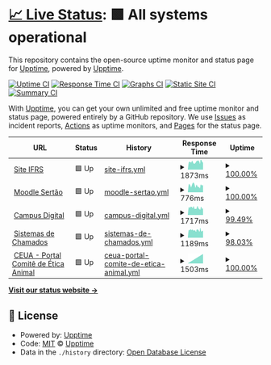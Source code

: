 # [📈 Live Status](https://upptime.github.io/upptime): <!--live status--> **🟩 All systems operational**

This repository contains the open-source uptime monitor and status page for [Upptime](https://upptime.js.org), powered by [Upptime](https://github.com/upptime/upptime).

[![Uptime CI](https://github.com/koj-co/upptime/workflows/Uptime%20CI/badge.svg)](https://github.com/koj-co/upptime/actions?query=workflow%3A%22Uptime+CI%22)
[![Response Time CI](https://github.com/koj-co/upptime/workflows/Response%20Time%20CI/badge.svg)](https://github.com/koj-co/upptime/actions?query=workflow%3A%22Response+Time+CI%22)
[![Graphs CI](https://github.com/koj-co/upptime/workflows/Graphs%20CI/badge.svg)](https://github.com/koj-co/upptime/actions?query=workflow%3A%22Graphs+CI%22)
[![Static Site CI](https://github.com/koj-co/upptime/workflows/Static%20Site%20CI/badge.svg)](https://github.com/koj-co/upptime/actions?query=workflow%3A%22Static+Site+CI%22)
[![Summary CI](https://github.com/koj-co/upptime/workflows/Summary%20CI/badge.svg)](https://github.com/koj-co/upptime/actions?query=workflow%3A%22Summary+CI%22)

With [Upptime](https://upptime.js.org), you can get your own unlimited and free uptime monitor and status page, powered entirely by a GitHub repository. We use [Issues](https://github.com/upptime/upptime/issues) as incident reports, [Actions](https://github.com/upptime/upptime/actions) as uptime monitors, and [Pages](https://upptime.github.io/upptime) for the status page.

<!--start: status pages-->
<!-- This summary is generated by Upptime (https://github.com/upptime/upptime) -->
<!-- Do not edit this manually, your changes will be overwritten -->
<!-- prettier-ignore -->
| URL | Status | History | Response Time | Uptime |
| --- | ------ | ------- | ------------- | ------ |
| <img alt="" src="https://favicons.githubusercontent.com/ifrs.edu.br" height="13"> [Site IFRS](https://ifrs.edu.br/sertao) | 🟩 Up | [site-ifrs.yml](https://github.com/ifrs-sertao/status/commits/master/history/site-ifrs.yml) | <details><summary><img alt="Response time graph" src="./graphs/site-ifrs/response-time-week.png" height="20"> 1873ms</summary><br><a href="https://ifrs-sertao.github.io/status/history/site-ifrs"><img alt="Response time 1901" src="https://img.shields.io/endpoint?url=https%3A%2F%2Fraw.githubusercontent.com%2Fifrs-sertao%2Fstatus%2Fmaster%2Fapi%2Fsite-ifrs%2Fresponse-time.json"></a><br><a href="https://ifrs-sertao.github.io/status/history/site-ifrs"><img alt="24-hour response time 1934" src="https://img.shields.io/endpoint?url=https%3A%2F%2Fraw.githubusercontent.com%2Fifrs-sertao%2Fstatus%2Fmaster%2Fapi%2Fsite-ifrs%2Fresponse-time-day.json"></a><br><a href="https://ifrs-sertao.github.io/status/history/site-ifrs"><img alt="7-day response time 1873" src="https://img.shields.io/endpoint?url=https%3A%2F%2Fraw.githubusercontent.com%2Fifrs-sertao%2Fstatus%2Fmaster%2Fapi%2Fsite-ifrs%2Fresponse-time-week.json"></a><br><a href="https://ifrs-sertao.github.io/status/history/site-ifrs"><img alt="30-day response time 1901" src="https://img.shields.io/endpoint?url=https%3A%2F%2Fraw.githubusercontent.com%2Fifrs-sertao%2Fstatus%2Fmaster%2Fapi%2Fsite-ifrs%2Fresponse-time-month.json"></a><br><a href="https://ifrs-sertao.github.io/status/history/site-ifrs"><img alt="1-year response time 1901" src="https://img.shields.io/endpoint?url=https%3A%2F%2Fraw.githubusercontent.com%2Fifrs-sertao%2Fstatus%2Fmaster%2Fapi%2Fsite-ifrs%2Fresponse-time-year.json"></a></details> | <details><summary><a href="https://ifrs-sertao.github.io/status/history/site-ifrs">100.00%</a></summary><a href="https://ifrs-sertao.github.io/status/history/site-ifrs"><img alt="All-time uptime 99.73%" src="https://img.shields.io/endpoint?url=https%3A%2F%2Fraw.githubusercontent.com%2Fifrs-sertao%2Fstatus%2Fmaster%2Fapi%2Fsite-ifrs%2Fuptime.json"></a><br><a href="https://ifrs-sertao.github.io/status/history/site-ifrs"><img alt="24-hour uptime 100.00%" src="https://img.shields.io/endpoint?url=https%3A%2F%2Fraw.githubusercontent.com%2Fifrs-sertao%2Fstatus%2Fmaster%2Fapi%2Fsite-ifrs%2Fuptime-day.json"></a><br><a href="https://ifrs-sertao.github.io/status/history/site-ifrs"><img alt="7-day uptime 100.00%" src="https://img.shields.io/endpoint?url=https%3A%2F%2Fraw.githubusercontent.com%2Fifrs-sertao%2Fstatus%2Fmaster%2Fapi%2Fsite-ifrs%2Fuptime-week.json"></a><br><a href="https://ifrs-sertao.github.io/status/history/site-ifrs"><img alt="30-day uptime 99.73%" src="https://img.shields.io/endpoint?url=https%3A%2F%2Fraw.githubusercontent.com%2Fifrs-sertao%2Fstatus%2Fmaster%2Fapi%2Fsite-ifrs%2Fuptime-month.json"></a><br><a href="https://ifrs-sertao.github.io/status/history/site-ifrs"><img alt="1-year uptime 99.73%" src="https://img.shields.io/endpoint?url=https%3A%2F%2Fraw.githubusercontent.com%2Fifrs-sertao%2Fstatus%2Fmaster%2Fapi%2Fsite-ifrs%2Fuptime-year.json"></a></details>
| <img alt="" src="https://favicons.githubusercontent.com/moodle.sertao.ifrs.edu.br" height="13"> [Moodle Sertão](https://moodle.sertao.ifrs.edu.br) | 🟩 Up | [moodle-sertao.yml](https://github.com/ifrs-sertao/status/commits/master/history/moodle-sertao.yml) | <details><summary><img alt="Response time graph" src="./graphs/moodle-sertao/response-time-week.png" height="20"> 776ms</summary><br><a href="https://ifrs-sertao.github.io/status/history/moodle-sertao"><img alt="Response time 764" src="https://img.shields.io/endpoint?url=https%3A%2F%2Fraw.githubusercontent.com%2Fifrs-sertao%2Fstatus%2Fmaster%2Fapi%2Fmoodle-sertao%2Fresponse-time.json"></a><br><a href="https://ifrs-sertao.github.io/status/history/moodle-sertao"><img alt="24-hour response time 607" src="https://img.shields.io/endpoint?url=https%3A%2F%2Fraw.githubusercontent.com%2Fifrs-sertao%2Fstatus%2Fmaster%2Fapi%2Fmoodle-sertao%2Fresponse-time-day.json"></a><br><a href="https://ifrs-sertao.github.io/status/history/moodle-sertao"><img alt="7-day response time 776" src="https://img.shields.io/endpoint?url=https%3A%2F%2Fraw.githubusercontent.com%2Fifrs-sertao%2Fstatus%2Fmaster%2Fapi%2Fmoodle-sertao%2Fresponse-time-week.json"></a><br><a href="https://ifrs-sertao.github.io/status/history/moodle-sertao"><img alt="30-day response time 764" src="https://img.shields.io/endpoint?url=https%3A%2F%2Fraw.githubusercontent.com%2Fifrs-sertao%2Fstatus%2Fmaster%2Fapi%2Fmoodle-sertao%2Fresponse-time-month.json"></a><br><a href="https://ifrs-sertao.github.io/status/history/moodle-sertao"><img alt="1-year response time 764" src="https://img.shields.io/endpoint?url=https%3A%2F%2Fraw.githubusercontent.com%2Fifrs-sertao%2Fstatus%2Fmaster%2Fapi%2Fmoodle-sertao%2Fresponse-time-year.json"></a></details> | <details><summary><a href="https://ifrs-sertao.github.io/status/history/moodle-sertao">100.00%</a></summary><a href="https://ifrs-sertao.github.io/status/history/moodle-sertao"><img alt="All-time uptime 77.85%" src="https://img.shields.io/endpoint?url=https%3A%2F%2Fraw.githubusercontent.com%2Fifrs-sertao%2Fstatus%2Fmaster%2Fapi%2Fmoodle-sertao%2Fuptime.json"></a><br><a href="https://ifrs-sertao.github.io/status/history/moodle-sertao"><img alt="24-hour uptime 100.00%" src="https://img.shields.io/endpoint?url=https%3A%2F%2Fraw.githubusercontent.com%2Fifrs-sertao%2Fstatus%2Fmaster%2Fapi%2Fmoodle-sertao%2Fuptime-day.json"></a><br><a href="https://ifrs-sertao.github.io/status/history/moodle-sertao"><img alt="7-day uptime 100.00%" src="https://img.shields.io/endpoint?url=https%3A%2F%2Fraw.githubusercontent.com%2Fifrs-sertao%2Fstatus%2Fmaster%2Fapi%2Fmoodle-sertao%2Fuptime-week.json"></a><br><a href="https://ifrs-sertao.github.io/status/history/moodle-sertao"><img alt="30-day uptime 77.85%" src="https://img.shields.io/endpoint?url=https%3A%2F%2Fraw.githubusercontent.com%2Fifrs-sertao%2Fstatus%2Fmaster%2Fapi%2Fmoodle-sertao%2Fuptime-month.json"></a><br><a href="https://ifrs-sertao.github.io/status/history/moodle-sertao"><img alt="1-year uptime 77.85%" src="https://img.shields.io/endpoint?url=https%3A%2F%2Fraw.githubusercontent.com%2Fifrs-sertao%2Fstatus%2Fmaster%2Fapi%2Fmoodle-sertao%2Fuptime-year.json"></a></details>
| <img alt="" src="https://favicons.githubusercontent.com/campusdigital.sertao.ifrs.edu.br" height="13"> [Campus Digital](https://campusdigital.sertao.ifrs.edu.br) | 🟩 Up | [campus-digital.yml](https://github.com/ifrs-sertao/status/commits/master/history/campus-digital.yml) | <details><summary><img alt="Response time graph" src="./graphs/campus-digital/response-time-week.png" height="20"> 1717ms</summary><br><a href="https://ifrs-sertao.github.io/status/history/campus-digital"><img alt="Response time 1730" src="https://img.shields.io/endpoint?url=https%3A%2F%2Fraw.githubusercontent.com%2Fifrs-sertao%2Fstatus%2Fmaster%2Fapi%2Fcampus-digital%2Fresponse-time.json"></a><br><a href="https://ifrs-sertao.github.io/status/history/campus-digital"><img alt="24-hour response time 1624" src="https://img.shields.io/endpoint?url=https%3A%2F%2Fraw.githubusercontent.com%2Fifrs-sertao%2Fstatus%2Fmaster%2Fapi%2Fcampus-digital%2Fresponse-time-day.json"></a><br><a href="https://ifrs-sertao.github.io/status/history/campus-digital"><img alt="7-day response time 1717" src="https://img.shields.io/endpoint?url=https%3A%2F%2Fraw.githubusercontent.com%2Fifrs-sertao%2Fstatus%2Fmaster%2Fapi%2Fcampus-digital%2Fresponse-time-week.json"></a><br><a href="https://ifrs-sertao.github.io/status/history/campus-digital"><img alt="30-day response time 1730" src="https://img.shields.io/endpoint?url=https%3A%2F%2Fraw.githubusercontent.com%2Fifrs-sertao%2Fstatus%2Fmaster%2Fapi%2Fcampus-digital%2Fresponse-time-month.json"></a><br><a href="https://ifrs-sertao.github.io/status/history/campus-digital"><img alt="1-year response time 1730" src="https://img.shields.io/endpoint?url=https%3A%2F%2Fraw.githubusercontent.com%2Fifrs-sertao%2Fstatus%2Fmaster%2Fapi%2Fcampus-digital%2Fresponse-time-year.json"></a></details> | <details><summary><a href="https://ifrs-sertao.github.io/status/history/campus-digital">99.49%</a></summary><a href="https://ifrs-sertao.github.io/status/history/campus-digital"><img alt="All-time uptime 98.63%" src="https://img.shields.io/endpoint?url=https%3A%2F%2Fraw.githubusercontent.com%2Fifrs-sertao%2Fstatus%2Fmaster%2Fapi%2Fcampus-digital%2Fuptime.json"></a><br><a href="https://ifrs-sertao.github.io/status/history/campus-digital"><img alt="24-hour uptime 100.00%" src="https://img.shields.io/endpoint?url=https%3A%2F%2Fraw.githubusercontent.com%2Fifrs-sertao%2Fstatus%2Fmaster%2Fapi%2Fcampus-digital%2Fuptime-day.json"></a><br><a href="https://ifrs-sertao.github.io/status/history/campus-digital"><img alt="7-day uptime 99.49%" src="https://img.shields.io/endpoint?url=https%3A%2F%2Fraw.githubusercontent.com%2Fifrs-sertao%2Fstatus%2Fmaster%2Fapi%2Fcampus-digital%2Fuptime-week.json"></a><br><a href="https://ifrs-sertao.github.io/status/history/campus-digital"><img alt="30-day uptime 98.63%" src="https://img.shields.io/endpoint?url=https%3A%2F%2Fraw.githubusercontent.com%2Fifrs-sertao%2Fstatus%2Fmaster%2Fapi%2Fcampus-digital%2Fuptime-month.json"></a><br><a href="https://ifrs-sertao.github.io/status/history/campus-digital"><img alt="1-year uptime 98.63%" src="https://img.shields.io/endpoint?url=https%3A%2F%2Fraw.githubusercontent.com%2Fifrs-sertao%2Fstatus%2Fmaster%2Fapi%2Fcampus-digital%2Fuptime-year.json"></a></details>
| <img alt="" src="https://favicons.githubusercontent.com/suporte.sertao.ifrs.edu.br" height="13"> [Sistemas de Chamados](https://suporte.sertao.ifrs.edu.br) | 🟩 Up | [sistemas-de-chamados.yml](https://github.com/ifrs-sertao/status/commits/master/history/sistemas-de-chamados.yml) | <details><summary><img alt="Response time graph" src="./graphs/sistemas-de-chamados/response-time-week.png" height="20"> 1189ms</summary><br><a href="https://ifrs-sertao.github.io/status/history/sistemas-de-chamados"><img alt="Response time 1225" src="https://img.shields.io/endpoint?url=https%3A%2F%2Fraw.githubusercontent.com%2Fifrs-sertao%2Fstatus%2Fmaster%2Fapi%2Fsistemas-de-chamados%2Fresponse-time.json"></a><br><a href="https://ifrs-sertao.github.io/status/history/sistemas-de-chamados"><img alt="24-hour response time 1176" src="https://img.shields.io/endpoint?url=https%3A%2F%2Fraw.githubusercontent.com%2Fifrs-sertao%2Fstatus%2Fmaster%2Fapi%2Fsistemas-de-chamados%2Fresponse-time-day.json"></a><br><a href="https://ifrs-sertao.github.io/status/history/sistemas-de-chamados"><img alt="7-day response time 1189" src="https://img.shields.io/endpoint?url=https%3A%2F%2Fraw.githubusercontent.com%2Fifrs-sertao%2Fstatus%2Fmaster%2Fapi%2Fsistemas-de-chamados%2Fresponse-time-week.json"></a><br><a href="https://ifrs-sertao.github.io/status/history/sistemas-de-chamados"><img alt="30-day response time 1225" src="https://img.shields.io/endpoint?url=https%3A%2F%2Fraw.githubusercontent.com%2Fifrs-sertao%2Fstatus%2Fmaster%2Fapi%2Fsistemas-de-chamados%2Fresponse-time-month.json"></a><br><a href="https://ifrs-sertao.github.io/status/history/sistemas-de-chamados"><img alt="1-year response time 1225" src="https://img.shields.io/endpoint?url=https%3A%2F%2Fraw.githubusercontent.com%2Fifrs-sertao%2Fstatus%2Fmaster%2Fapi%2Fsistemas-de-chamados%2Fresponse-time-year.json"></a></details> | <details><summary><a href="https://ifrs-sertao.github.io/status/history/sistemas-de-chamados">98.03%</a></summary><a href="https://ifrs-sertao.github.io/status/history/sistemas-de-chamados"><img alt="All-time uptime 63.96%" src="https://img.shields.io/endpoint?url=https%3A%2F%2Fraw.githubusercontent.com%2Fifrs-sertao%2Fstatus%2Fmaster%2Fapi%2Fsistemas-de-chamados%2Fuptime.json"></a><br><a href="https://ifrs-sertao.github.io/status/history/sistemas-de-chamados"><img alt="24-hour uptime 100.00%" src="https://img.shields.io/endpoint?url=https%3A%2F%2Fraw.githubusercontent.com%2Fifrs-sertao%2Fstatus%2Fmaster%2Fapi%2Fsistemas-de-chamados%2Fuptime-day.json"></a><br><a href="https://ifrs-sertao.github.io/status/history/sistemas-de-chamados"><img alt="7-day uptime 98.03%" src="https://img.shields.io/endpoint?url=https%3A%2F%2Fraw.githubusercontent.com%2Fifrs-sertao%2Fstatus%2Fmaster%2Fapi%2Fsistemas-de-chamados%2Fuptime-week.json"></a><br><a href="https://ifrs-sertao.github.io/status/history/sistemas-de-chamados"><img alt="30-day uptime 63.96%" src="https://img.shields.io/endpoint?url=https%3A%2F%2Fraw.githubusercontent.com%2Fifrs-sertao%2Fstatus%2Fmaster%2Fapi%2Fsistemas-de-chamados%2Fuptime-month.json"></a><br><a href="https://ifrs-sertao.github.io/status/history/sistemas-de-chamados"><img alt="1-year uptime 63.96%" src="https://img.shields.io/endpoint?url=https%3A%2F%2Fraw.githubusercontent.com%2Fifrs-sertao%2Fstatus%2Fmaster%2Fapi%2Fsistemas-de-chamados%2Fuptime-year.json"></a></details>
| <img alt="" src="https://favicons.githubusercontent.com/ceua.sertao.ifrs.edu.br" height="13"> [CEUA - Portal Comitê de Ética Animal](http://ceua.sertao.ifrs.edu.br) | 🟩 Up | [ceua-portal-comite-de-etica-animal.yml](https://github.com/ifrs-sertao/status/commits/master/history/ceua-portal-comite-de-etica-animal.yml) | <details><summary><img alt="Response time graph" src="./graphs/ceua-portal-comite-de-etica-animal/response-time-week.png" height="20"> 1503ms</summary><br><a href="https://ifrs-sertao.github.io/status/history/ceua-portal-comite-de-etica-animal"><img alt="Response time 1503" src="https://img.shields.io/endpoint?url=https%3A%2F%2Fraw.githubusercontent.com%2Fifrs-sertao%2Fstatus%2Fmaster%2Fapi%2Fceua-portal-comite-de-etica-animal%2Fresponse-time.json"></a><br><a href="https://ifrs-sertao.github.io/status/history/ceua-portal-comite-de-etica-animal"><img alt="24-hour response time 1338" src="https://img.shields.io/endpoint?url=https%3A%2F%2Fraw.githubusercontent.com%2Fifrs-sertao%2Fstatus%2Fmaster%2Fapi%2Fceua-portal-comite-de-etica-animal%2Fresponse-time-day.json"></a><br><a href="https://ifrs-sertao.github.io/status/history/ceua-portal-comite-de-etica-animal"><img alt="7-day response time 1503" src="https://img.shields.io/endpoint?url=https%3A%2F%2Fraw.githubusercontent.com%2Fifrs-sertao%2Fstatus%2Fmaster%2Fapi%2Fceua-portal-comite-de-etica-animal%2Fresponse-time-week.json"></a><br><a href="https://ifrs-sertao.github.io/status/history/ceua-portal-comite-de-etica-animal"><img alt="30-day response time 1503" src="https://img.shields.io/endpoint?url=https%3A%2F%2Fraw.githubusercontent.com%2Fifrs-sertao%2Fstatus%2Fmaster%2Fapi%2Fceua-portal-comite-de-etica-animal%2Fresponse-time-month.json"></a><br><a href="https://ifrs-sertao.github.io/status/history/ceua-portal-comite-de-etica-animal"><img alt="1-year response time 1503" src="https://img.shields.io/endpoint?url=https%3A%2F%2Fraw.githubusercontent.com%2Fifrs-sertao%2Fstatus%2Fmaster%2Fapi%2Fceua-portal-comite-de-etica-animal%2Fresponse-time-year.json"></a></details> | <details><summary><a href="https://ifrs-sertao.github.io/status/history/ceua-portal-comite-de-etica-animal">100.00%</a></summary><a href="https://ifrs-sertao.github.io/status/history/ceua-portal-comite-de-etica-animal"><img alt="All-time uptime 100.00%" src="https://img.shields.io/endpoint?url=https%3A%2F%2Fraw.githubusercontent.com%2Fifrs-sertao%2Fstatus%2Fmaster%2Fapi%2Fceua-portal-comite-de-etica-animal%2Fuptime.json"></a><br><a href="https://ifrs-sertao.github.io/status/history/ceua-portal-comite-de-etica-animal"><img alt="24-hour uptime 100.00%" src="https://img.shields.io/endpoint?url=https%3A%2F%2Fraw.githubusercontent.com%2Fifrs-sertao%2Fstatus%2Fmaster%2Fapi%2Fceua-portal-comite-de-etica-animal%2Fuptime-day.json"></a><br><a href="https://ifrs-sertao.github.io/status/history/ceua-portal-comite-de-etica-animal"><img alt="7-day uptime 100.00%" src="https://img.shields.io/endpoint?url=https%3A%2F%2Fraw.githubusercontent.com%2Fifrs-sertao%2Fstatus%2Fmaster%2Fapi%2Fceua-portal-comite-de-etica-animal%2Fuptime-week.json"></a><br><a href="https://ifrs-sertao.github.io/status/history/ceua-portal-comite-de-etica-animal"><img alt="30-day uptime 100.00%" src="https://img.shields.io/endpoint?url=https%3A%2F%2Fraw.githubusercontent.com%2Fifrs-sertao%2Fstatus%2Fmaster%2Fapi%2Fceua-portal-comite-de-etica-animal%2Fuptime-month.json"></a><br><a href="https://ifrs-sertao.github.io/status/history/ceua-portal-comite-de-etica-animal"><img alt="1-year uptime 100.00%" src="https://img.shields.io/endpoint?url=https%3A%2F%2Fraw.githubusercontent.com%2Fifrs-sertao%2Fstatus%2Fmaster%2Fapi%2Fceua-portal-comite-de-etica-animal%2Fuptime-year.json"></a></details>

<!--end: status pages-->

[**Visit our status website →**](https://upptime.github.io/upptime)

## 📄 License

- Powered by: [Upptime](https://github.com/upptime/upptime)
- Code: [MIT](./LICENSE) © [Upptime](https://upptime.js.org)
- Data in the `./history` directory: [Open Database License](https://opendatacommons.org/licenses/odbl/1-0/)
